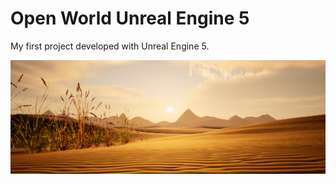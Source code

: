 # Open World Unreal Engine 5

My first project developed with Unreal Engine 5.

![alt text](https://github.com/PietropaoloFrisoni/OpenWorldUE5/blob/master/HRScreenshot.png?raw=true)
